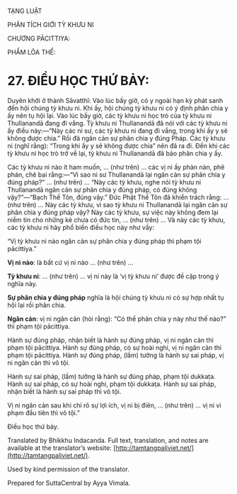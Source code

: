  

TẠNG LUẬT

PHÂN TÍCH GIỚI TỲ KHƯU NI

CHƯƠNG PĀCITTIYA:

PHẨM LÕA THỂ:

# 27\. ĐIỀU HỌC THỨ BẢY:

Duyên khởi ở thành Sāvatthī: Vào lúc bấy giờ, có y ngoài hạn kỳ phát sanh đến hội chúng tỳ khưu ni. Khi ấy, hội chúng tỳ khưu ni có ý định phân chia y ấy nên tụ hội lại. Vào lúc bấy giờ, các tỳ khưu ni học trò của tỳ khưu ni Thullanandā đang đi vắng. Tỳ khưu ni Thullanandā đã nói với các tỳ khưu ni ấy điều này:—“Này các ni sư, các tỳ khưu ni đang đi vắng, trong khi ấy y sẽ không được chia.” Rồi đã ngăn cản sự phân chia y đúng Pháp. Các tỳ khưu ni (nghĩ rằng): “Trong khi ấy y sẽ không được chia” nên đã ra đi. Đến khi các tỳ khưu ni học trò trở về lại, tỳ khưu ni Thullanandā đã bảo phân chia y ấy.

Các tỳ khưu ni nào ít ham muốn, … (như trên) … các vị ni ấy phàn nàn, phê phán, chê bai rằng:—“Vì sao ni sư Thullanandā lại ngăn cản sự phân chia y đúng pháp?” … (như trên) … “Này các tỳ khưu, nghe nói tỳ khưu ni Thullanandā ngăn cản sự phân chia y đúng pháp, có đúng không vậy?”—“Bạch Thế Tôn, đúng vậy.” Đức Phật Thế Tôn đã khiển trách rằng: … (như trên) … Này các tỳ khưu, vì sao tỳ khưu ni Thullanandā lại ngăn cản sự phân chia y đúng pháp vậy? Này các tỳ khưu, sự việc này không đem lại niềm tin cho những kẻ chưa có đức tin, … (như trên) … Và này các tỳ khưu, các tỳ khưu ni hãy phổ biến điều học này như vầy:

“Vị tỳ khưu ni nào ngăn cản sự phân chia y đúng pháp thì phạm tội pācittiya.”

**Vị ni nào**: là bất cứ vị ni nào … (như trên) …

**Tỳ khưu ni**: … (như trên) … vị ni này là ‘vị tỳ khưu ni’ được đề cập trong ý nghĩa này.

**Sự phân chia y đúng pháp** nghĩa là hội chúng tỳ khưu ni có sự hợp nhất tụ hội lại rồi phân chia.

**Ngăn cản**: vị ni ngăn cản (hỏi rằng): “Có thể phân chia y này như thế nào?” thì phạm tội pācittiya.

Hành sự đúng pháp, nhận biết là hành sự đúng pháp, vị ni ngăn cản thì phạm tội pācittiya. Hành sự đúng pháp, có sự hoài nghi, vị ni ngăn cản thì phạm tội pācittiya. Hành sự đúng pháp, (lầm) tưởng là hành sự sai pháp, vị ni ngăn cản thì vô tội.

Hành sự sai pháp, (lầm) tưởng là hành sự đúng pháp, phạm tội dukkaṭa. Hành sự sai pháp, có sự hoài nghi, phạm tội dukkaṭa. Hành sự sai pháp, nhận biết là hành sự sai pháp thì vô tội.

Vị ni ngăn cản sau khi chỉ rõ sự lợi ích, vị ni bị điên, … (như trên) … vị ni vi phạm đầu tiên thì vô tội.”

Điều học thứ bảy.

Translated by Bhikkhu Indacanda. Full text, translation, and notes are available at the translator’s website: [http://tamtangpaliviet.net/](http://tamtangpaliviet.net/).

Used by kind permission of the translator.

Prepared for SuttaCentral by Ayya Vimala.